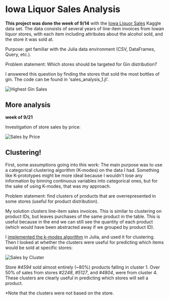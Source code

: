 # Iowa Liquor Sales Analysis

**This project was done the week of 9/14** with the [Iowa Liquor Sales](https://www.kaggle.com/residentmario/iowa-liquor-sales) Kaggle data set. The data consists of several years of line-item invoices from Iowan liquor stores, with each item including attributes about the alcohol sold, and the store it was sold at. 

Purpose: get familiar with the Julia data environment (CSV, DataFrames, Query, etc.).

Problem statement: Which stores should be targeted for Gin distribution?

I answered this question by finding the stores that sold the most bottles of gin. The code can be found in 'sales_analysis_1.jl'.

![Highest Gin Sales](https://raw.githubusercontent.com/snisher/projects/master/liquor%20sales/Gin_Sales.png)

## More analysis

**week of 9/21**

Investigation of store sales by price:

![Sales by Price](https://raw.githubusercontent.com/snisher/projects/master/liquor%20sales/sales_by_price_store.png)

## Clustering!

First, some assumptions going into this work: The main purpose was to use a categorical clustering algorithm (K-modes) on the data I had. Something like K-prototypes might be more ideal because I wouldn't lose any information by binning continuous variables into categorical ones, but for the sake of using K-modes, that was my approach.

Problem statement: find clusters of products that are overrepresented in some stores (useful for product distribution).

My solution clusters line-item sales invoices. This is similar to clustering on product IDs, but leaves purchases of the same product in the table. This is useful because in the end we can still see the quantity of each product (which would have been abstracted away if we grouped by product ID).

I [implemented the k-modes algorithm](https://github.com/snisher/projects/tree/master/kmodes) in Julia, and used it for clustering. Then I looked at whether the clusters were useful for predicting which items would be sold at specific stores:

![Sales by Cluster](https://raw.githubusercontent.com/snisher/projects/master/liquor%20sales/cluster_sales_by_store.png)

Store *#4594* sold almost entirely (~80%) products falling in cluster 1. Over 50% of sales from stores *#2248*, *#5127*, and *#4804*, were from cluster 4. These clusters are clearly useful in predicting which stores will sell a product.

\*Note that the clusters were not based on the store.
